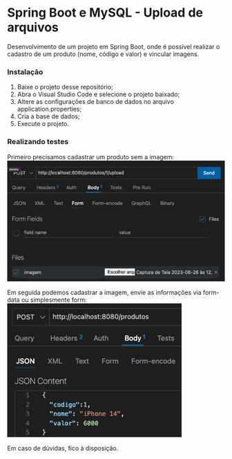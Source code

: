 # Spring Boot e MySQL - Upload de arquivos
Desenvolvimento de um projeto em Spring Boot, onde é possível realizar o cadastro de um produto (nome, código e valor) e vincular imagens.

### Instalação
1. Baixe o projeto desse repositório;
2. Abra o Visual Studio Code e selecione o projeto baixado;
3. Altere as configurações de banco de dados no arquivo application.properties;
4. Cria a base de dados;
5. Execute o projeto.

### Realizando testes
Primeiro precisamos cadastrar um produto sem a imagem:
<img src="https://github.com/ralfslima/upload_imagens_spring/blob/main/imagens/01.png">

Em seguida podemos cadastrar a imagem, envie as informações via form-data ou simplesmente form:
<img src="https://github.com/ralfslima/upload_imagens_spring/blob/main/imagens/02.png">

Em caso de dúvidas, fico à disposição.